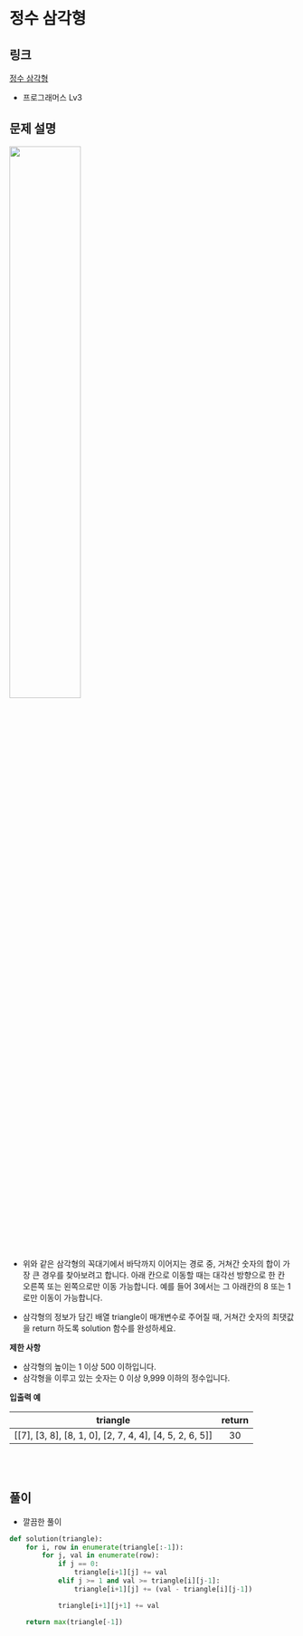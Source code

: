 # 정수 삼각형

## 링크

[정수 삼각형](https://programmers.co.kr/learn/courses/30/lessons/43105)

- 프로그래머스 Lv3

## 문제 설명

<img src="https://grepp-programmers.s3.amazonaws.com/files/production/97ec02cc39/296a0863-a418-431d-9e8c-e57f7a9722ac.png" width="50%"></img>

- 위와 같은 삼각형의 꼭대기에서 바닥까지 이어지는 경로 중, 거쳐간 숫자의 합이 가장 큰 경우를 찾아보려고 합니다. 아래 칸으로 이동할 때는 대각선 방향으로 한 칸 오른쪽 또는 왼쪽으로만 이동 가능합니다. 예를 들어 3에서는 그 아래칸의 8 또는 1로만 이동이 가능합니다.

- 삼각형의 정보가 담긴 배열 triangle이 매개변수로 주어질 때, 거쳐간 숫자의 최댓값을 return 하도록 solution 함수를 완성하세요.

**제한 사항**

- 삼각형의 높이는 1 이상 500 이하입니다.
- 삼각형을 이루고 있는 숫자는 0 이상 9,999 이하의 정수입니다.

**입출력 예**

|                        triangle                         | return |
| :-----------------------------------------------------: | :----: |
| [[7], [3, 8], [8, 1, 0], [2, 7, 4, 4], [4, 5, 2, 6, 5]] |   30   |

<br></br>

## 풀이

- 깔끔한 풀이

```python
def solution(triangle):
    for i, row in enumerate(triangle[:-1]):
        for j, val in enumerate(row):
            if j == 0:
                triangle[i+1][j] += val
            elif j >= 1 and val >= triangle[i][j-1]:
                triangle[i+1][j] += (val - triangle[i][j-1])

            triangle[i+1][j+1] += val

    return max(triangle[-1])
```
